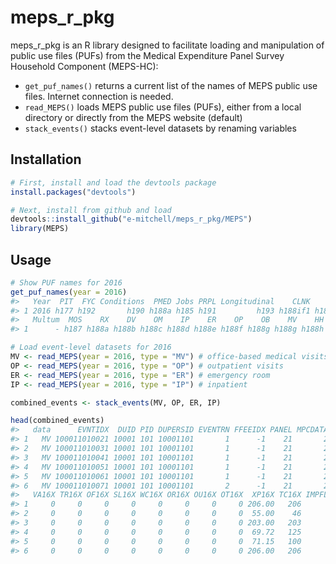# meps_r_pkg

meps_r_pkg is an R library designed to facilitate loading and manipulation of public use files (PUFs) from the Medical Expenditure Panel Survey Household Component (MEPS-HC):
 * `get_puf_names()` returns a current list of the names of MEPS public use files. Internet connection is needed.
 * `read_MEPS()` loads MEPS public use files (PUFs), either from a local directory or directly from the MEPS website (default)
 * `stack_events()` stacks event-level datasets by renaming variables

## Installation

``` r
# First, install and load the devtools package
install.packages("devtools")

# Next, install from github and load
devtools::install_github("e-mitchell/meps_r_pkg/MEPS")
library(MEPS)
```


## Usage
``` r
# Show PUF names for 2016
get_puf_names(year = 2016)
#>   Year  PIT  FYC Conditions  PMED Jobs PRPL Longitudinal    CLNK    RXLK
#> 1 2016 h177 h192       h190 h188a h185 h191         h193 h188if1 h188if2
#>   Multum  MOS    RX    DV    OM    IP    ER    OP    OB    MV    HH
#> 1      - h187 h188a h188b h188c h188d h188e h188f h188g h188g h188h

# Load event-level datasets for 2016
MV <- read_MEPS(year = 2016, type = "MV") # office-based medical visits
OP <- read_MEPS(year = 2016, type = "OP") # outpatient visits
ER <- read_MEPS(year = 2016, type = "ER") # emergency room
IP <- read_MEPS(year = 2016, type = "IP") # inpatient

combined_events <- stack_events(MV, OP, ER, IP)

head(combined_events)
#>   data      EVNTIDX  DUID PID DUPERSID EVENTRN FFEEIDX PANEL MPCDATA FFTYPE SF16X MR16X MD16X  PV16X
#> 1   MV 100011010021 10001 101 10001101       1      -1    21       2     -1    10     0     0 196.00
#> 2   MV 100011010031 10001 101 10001101       1      -1    21       2     -1    10     0     0  45.00
#> 3   MV 100011010041 10001 101 10001101       1      -1    21       2     -1    10     0     0 193.00
#> 4   MV 100011010051 10001 101 10001101       1      -1    21       2     -1    10     0     0  59.72
#> 5   MV 100011010061 10001 101 10001101       1      -1    21       2     -1     0     0     0  71.15
#> 6   MV 100011010071 10001 101 10001101       2      -1    21       2     -1    10     0     0 196.00
#>   VA16X TR16X OF16X SL16X WC16X OR16X OU16X OT16X  XP16X TC16X IMPFLAG PERWT16F VARSTR VARPSU
#> 1     0     0     0     0     0     0     0     0 206.00   206       4 12999.55   1021      1
#> 2     0     0     0     0     0     0     0     0  55.00    46       4 12999.55   1021      1
#> 3     0     0     0     0     0     0     0     0 203.00   203       4 12999.55   1021      1
#> 4     0     0     0     0     0     0     0     0  69.72   125       4 12999.55   1021      1
#> 5     0     0     0     0     0     0     0     0  71.15   100       3 12999.55   1021      1
#> 6     0     0     0     0     0     0     0     0 206.00   206       4 12999.55   1021      1
```
